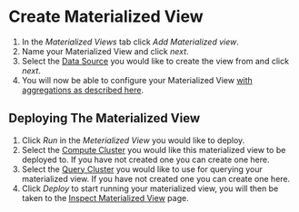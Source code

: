 # Create Materialized View

1. In the _Materialized Views_ tab click _Add Materialized view_.
2. Name your Materialized View and click _next_.
3. Select the [Data Source](/DataSources/README.md) you would like to create the view from and click _next_.
4. You will now be able to configure your Materialized View [with aggregations as described here](/Outputs/aggregating-data.md).

## Deploying The Materialized View
1. Click _Run_ in the _Meterialized View_ you would like to deploy.
2. Select the [Compute Cluster](/Clusters/compute.md) you would like this materialized view to be deployed to. If you have not created one you can create one here.
3. Select the [Query Cluster](/Clusters/query.md) you would like to use for querying your materialized view. If you have not created one you can create one here.
5. Click _Deploy_ to start running your materialized view, you will then be taken to the [Inspect Materialized View](/MaterializedViews/inspecting-your-materialized-view.md) page.
